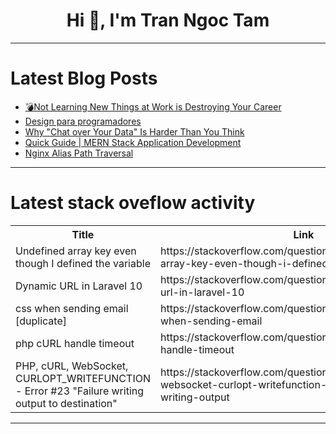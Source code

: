 <h1 align="center">Hi 👋, I'm Tran Ngoc Tam</h1>

---

# Latest Blog Posts 
<!-- BLOG-POST-LIST:START -->
- [💣Not Learning New Things at Work is Destroying Your Career](https://dev.to/lucaschitolina/not-learning-new-things-at-work-is-destroying-your-career-34g9)
- [Design para programadores](https://dev.to/terminalcoffee/design-para-programadores-1m28)
- [Why &quot;Chat over Your Data&quot; Is Harder Than You Think](https://dev.to/sahinera/why-chat-over-your-data-is-harder-than-you-think-1e69)
- [Quick Guide | MERN Stack Application Development](https://dev.to/ishi_hisashi/quick-guide-mern-stack-application-development-4noe)
- [Nginx Alias Path Traversal](https://dev.to/c4ng4c31r0/nginx-alias-path-traversal-1498)
<!-- BLOG-POST-LIST:END -->

---

# Latest stack oveflow activity
<table>
  <tr><th>Title</th><th>Link</th></tr>
  <!-- STACKOVERFLOW:START --><tr><td>Undefined array key even though I defined the variable</td><td>https://stackoverflow.com/questions/78577509/undefined-array-key-even-though-i-defined-the-variable</td></tr><tr><td>Dynamic URL in Laravel 10</td><td>https://stackoverflow.com/questions/78577435/dynamic-url-in-laravel-10</td></tr><tr><td>css when sending email [duplicate]</td><td>https://stackoverflow.com/questions/78577311/css-when-sending-email</td></tr><tr><td>php cURL handle timeout</td><td>https://stackoverflow.com/questions/78577181/php-curl-handle-timeout</td></tr><tr><td>PHP, cURL, WebSocket, CURLOPT_WRITEFUNCTION - Error #23 &quot;Failure writing output to destination&quot;</td><td>https://stackoverflow.com/questions/78577141/php-curl-websocket-curlopt-writefunction-error-23-failure-writing-output</td></tr><!-- STACKOVERFLOW:END -->
</table>

---



